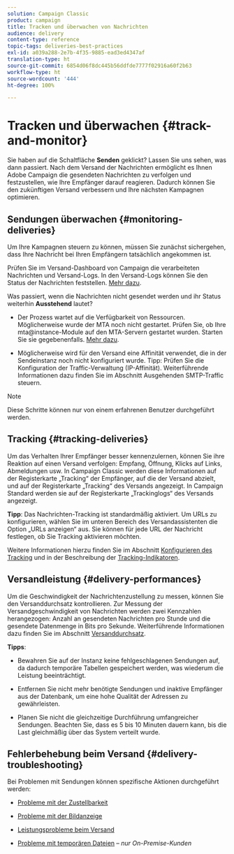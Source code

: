 ```yaml
---
solution: Campaign Classic
product: campaign
title: Tracken und überwachen von Nachrichten
audience: delivery
content-type: reference
topic-tags: deliveries-best-practices
exl-id: a039a288-2e7b-4f35-9885-ead3ed4347af
translation-type: ht
source-git-commit: 6854d06f8dc445b56ddfde7777f02916a60f2b63
workflow-type: ht
source-wordcount: '444'
ht-degree: 100%

---
```


# Tracken und überwachen {#track-and-monitor}

Sie haben auf die Schaltfläche **Senden** geklickt? Lassen Sie uns sehen, was dann passiert. Nach dem Versand der Nachrichten ermöglicht es Ihnen Adobe Campaign die gesendeten Nachrichten zu verfolgen und festzustellen, wie Ihre Empfänger darauf reagieren. Dadurch können Sie den zukünftigen Versand verbessern und Ihre nächsten Kampagnen optimieren.

## Sendungen überwachen {#monitoring-deliveries}

Um Ihre Kampagnen steuern zu können, müssen Sie zunächst sichergehen, dass Ihre Nachricht bei Ihren Empfängern tatsächlich angekommen ist.

Prüfen Sie im Versand-Dashboard von Campaign die verarbeiteten Nachrichten und Versand-Logs.
In den Versand-Logs können Sie den Status der Nachrichten feststellen. [Mehr dazu](../../delivery/using/about-delivery-monitoring.md).

Was passiert, wenn die Nachrichten nicht gesendet werden und ihr Status weiterhin **Ausstehend** lautet?

* Der Prozess wartet auf die Verfügbarkeit von Ressourcen. Möglicherweise wurde der MTA noch nicht gestartet.
Prüfen Sie, ob Ihre mta@instance-Module auf den MTA-Servern gestartet wurden. Starten Sie sie gegebenenfalls. [Mehr dazu](../../production/using/administration.md).

* Möglicherweise wird für den Versand eine Affinität verwendet, die in der Sendeinstanz noch nicht konfiguriert wurde.
Tipp: Prüfen Sie die Konfiguration der Traffic-Verwaltung (IP-Affinität). Weiterführende Informationen dazu finden Sie im Abschnitt Ausgehenden SMTP-Traffic steuern.

>[!NOTE]
>
>Diese Schritte können nur von einem erfahrenen Benutzer durchgeführt werden.

## Tracking {#tracking-deliveries}

Um das Verhalten Ihrer Empfänger besser kennenzulernen, können Sie ihre Reaktion auf einen Versand verfolgen: Empfang, Öffnung, Klicks auf Links, Abmeldungen usw. In Campaign Classic werden diese Informationen auf der Registerkarte „Tracking“ der Empfänger, auf die der Versand abzielt, und auf der Registerkarte „Tracking“ des Versands angezeigt. In Campaign Standard werden sie auf der Registerkarte „Trackinglogs“ des Versands angezeigt.

**Tipp**: Das Nachrichten-Tracking ist standardmäßig aktiviert. Um URLs zu konfigurieren, wählen Sie im unteren Bereich des Versandassistenten die Option „URLs anzeigen“ aus. Sie können für jede URL der Nachricht festlegen, ob Sie Tracking aktivieren möchten.

Weitere Informationen hierzu finden Sie im Abschnitt [Konfigurieren des Tracking](../../delivery/using/how-to-configure-tracked-links.md) und in der Beschreibung der [Tracking-Indikatoren](../../reporting/using/delivery-reports.md#tracking-indicators).

## Versandleistung {#delivery-performances}

Um die Geschwindigkeit der Nachrichtenzustellung zu messen, können Sie den Versanddurchsatz kontrollieren. Zur Messung der Versandgeschwindigkeit von Nachrichten werden zwei Kennzahlen herangezogen: Anzahl an gesendeten Nachrichten pro Stunde und die gesendete Datenmenge in Bits pro Sekunde. Weiterführende Informationen dazu finden Sie im Abschnitt [Versanddurchsatz](../../reporting/using/global-reports.md#delivery-throughput).

**Tipps**:

* Bewahren Sie auf der Instanz keine fehlgeschlagenen Sendungen auf, da dadurch temporäre Tabellen gespeichert werden, was wiederum die Leistung beeinträchtigt.

* Entfernen Sie nicht mehr benötigte Sendungen und inaktive Empfänger aus der Datenbank, um eine hohe Qualität der Adressen zu gewährleisten.

* Planen Sie nicht die gleichzeitige Durchführung umfangreicher Sendungen. Beachten Sie, dass es 5 bis 10 Minuten dauern kann, bis die Last gleichmäßig über das System verteilt wurde.

## Fehlerbehebung beim Versand {#delivery-troubleshooting}

Bei Problemen mit Sendungen können spezifische Aktionen durchgeführt werden:

* [Probleme mit der Zustellbarkeit](../../production/using/performance-and-throughput-issues.md#deliverability_issues)

* [Probleme mit der Bildanzeige](../../production/using/image-display-issues.md)

* [Leistungsprobleme beim Versand](../../delivery/using/delivery-performances.md)

* [Probleme mit temporären Dateien](../../production/using/temporary-files.md) – *nur On-Premise-Kunden*
